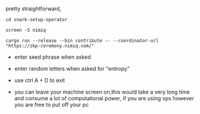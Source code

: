 pretty straightforward,


```
cd snark-setup-operator
```

```
screen -S nimiq
```

```
cargo run --release --bin contribute -- --coordinator-url "https://zkp-ceremony.nimiq.com/"
```



- enter seed phrase when asked 

- enter random letters when asked for "entropy"


-  use ctrl A + D to exit 



- you can leave your machine screen on,this would take a very long time and consume a lot of computational power, if you are using vps however you are free to put off your pc 
